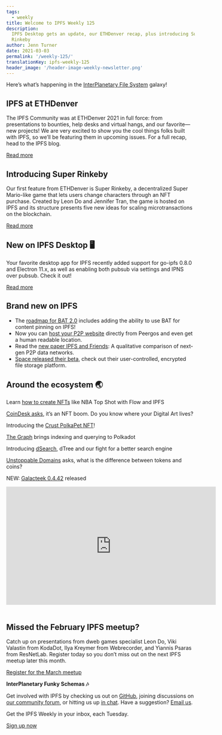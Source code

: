 ```yaml
---
tags:
  - weekly
title: Welcome to IPFS Weekly 125
description:
  IPFS Desktop gets an update, our ETHDenver recap, plus introducing Super
  Rinkeby
author: Jenn Turner
date: 2021-03-03
permalink: '/weekly-125/'
translationKey: ipfs-weekly-125
header_image: '/header-image-weekly-newsletter.png'
---
```


Here’s what’s happening in the [InterPlanetary File System](https://ipfs.tech/) galaxy!

## IPFS at ETHDenver

The IPFS Community was at ETHDenver 2021 in full force: from presentations to bounties, help desks and virtual hangs, and our favorite—new projects! We are very excited to show you the cool things folks built with IPFS, so we’ll be featuring them in upcoming issues. For a full recap, head to the IPFS blog.

[Read more](https://blog.ipfs.tech/2021-02-26-ipfs-at-ethdenver/)

## Introducing Super Rinkeby

Our first feature from ETHDenver is Super Rinkeby, a decentralized Super Mario-like game that lets users change characters through an NFT purchase. Created by Leon Do and Jennifer Tran, the game is hosted on IPFS and its structure presents five new ideas for scaling microtransactions on the blockchain.

[Read more](https://devfolio.co/submissions/super-rinkeby-game-a88e)

## New on IPFS Desktop 🖥

Your favorite desktop app for IPFS recently added support for go-ipfs 0.8.0 and Electron 11.x, as well as enabling both pubsub via settings and IPNS over pubsub. Check it out!

[Read more](https://github.com/ipfs-shipyard/ipfs-desktop/releases/tag/v0.14.0)

## Brand new on IPFS

- The [roadmap for BAT 2.0](https://brave.com/bat-roadmap-2-0/) includes adding the ability to use BAT for content pinning on IPFS!
- Now you can [host your P2P website](https://peergos.org/posts/p2p-web-hosting) directly from Peergos and even get a human readable location.
- Read the [new paper IPFS and Friends](https://arxiv.org/pdf/2102.12737.pdf): A qualitative comparison of next-gen P2P data networks.
- [Space released their beta](https://space.storage/), check out their user-controlled, encrypted file storage platform.

## Around the ecosystem 🌏

Learn [how to create NFTs](https://medium.com/pinata/how-to-create-nfts-like-nba-top-shot-with-flow-and-ipfs-701296944bf) like NBA Top Shot with Flow and IPFS

[CoinDesk asks](https://www.coindesk.com/its-an-nft-boom-do-you-know-where-your-digital-art-lives), it’s an NFT boom. Do you know where your Digital Art lives?

Introducing the [Crust PolkaPet NFT](https://medium.com/crustnetwork/introducing-the-crust-polkapet-nft-1a27f2ffa733)!

[The Graph](https://medium.com/polkadot-network/the-graph-bringing-indexing-and-querying-to-polkadot-6b433e381fe8) brings indexing and querying to Polkadot

Introducing [dSearch](https://peepsology.medium.com/introducing-dsearch-dtree-our-fight-for-a-better-search-engine-a4baa3a50171), dTree and our fight for a better search engine

[Unstoppable Domains](https://medium.com/unstoppabledomains/what-is-the-difference-between-tokens-and-coins-8ab0b605b8d0) asks, what is the difference between tokens and coins?

NEW: [Galacteek 0.4.42](https://discuss.ipfs.tech/t/galacteek-0-4-42-released/10259) released

<iframe width="560" height="315" src="https://www.youtube.com/embed/YsfEdRx05V8" title="YouTube video player" frameborder="0" allow="accelerometer; autoplay; clipboard-write; encrypted-media; gyroscope; picture-in-picture" allowfullscreen></iframe>
<br>
<br>

## Missed the February IPFS meetup?

Catch up on presentations from dweb games specialist Leon Do, Viki Valastin from KodaDot, Ilya Kreymer from Webrecorder, and Yiannis Psaras from ResNetLab. Register today so you don’t miss out on the next IPFS meetup later this month.

[Register for the March meetup](https://www.meetup.com/San-Francisco-IPFS/events/276123396/)

**InterPlanetary Funky Schemas 🎶**

Get involved with IPFS by checking us out on [GitHub](https://github.com/ipfs), joining discussions on [our community forum](https://discuss.ipfs.tech/), or hitting us up [in chat](https://riot.im/app/#/room/#ipfs:matrix.org). Have a suggestion? [Email us](mailto:newsletter@ipfs.io).

Get the IPFS Weekly in your inbox, each Tuesday.

<p><a href="https://ipfs.us4.list-manage.com/subscribe?u=25473244c7d18b897f5a1ff6b&amp;id=cad54b2230" class="button button-primary">Sign up now</a></p>

